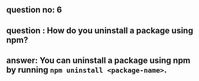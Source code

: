 
      
## question no: 6

## question : How do you uninstall a package using npm?

## answer: You can uninstall a package using npm by running `npm uninstall <package-name>`.
      
